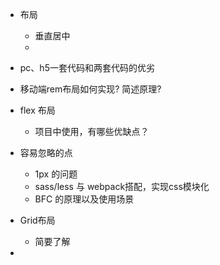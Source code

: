 * 布局
  * 垂直居中
  * 
  
* pc、h5一套代码和两套代码的优劣

* 移动端rem布局如何实现? 简述原理?


* flex 布局
  * 项目中使用，有哪些优缺点？

* 容易忽略的点
   * 1px 的问题
   * sass/less 与 webpack搭配，实现css模块化
   * BFC 的原理以及使用场景 
   
* Grid布局
   * 简要了解
   
* 
